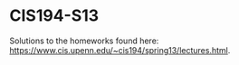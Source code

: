 # CIS194-S13
Solutions to the homeworks found here: https://www.cis.upenn.edu/~cis194/spring13/lectures.html.

